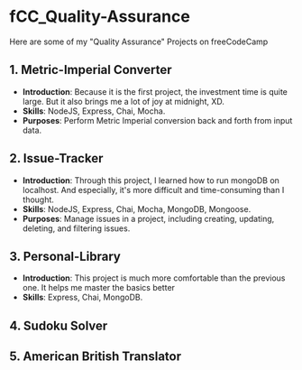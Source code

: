 # fCC_Quality-Assurance
Here are some of my "Quality Assurance" Projects on freeCodeCamp

## 1. Metric-Imperial Converter
- **Introduction**: Because it is the first project, the investment time is quite large. But it also brings me a lot of joy at midnight, XD.
- **Skills**: NodeJS, Express, Chai, Mocha.
- **Purposes**: Perform Metric Imperial conversion back and forth from input data.

## 2. Issue-Tracker
- **Introduction**: Through this project, I learned how to run mongoDB on localhost. And especially, it's more difficult and time-consuming than I thought.
- **Skills**: NodeJS, Express, Chai, Mocha, MongoDB, Mongoose.
- **Purposes**: Manage issues in a project, including creating, updating, deleting, and filtering issues.

## 3. Personal-Library
- **Introduction**: This project is much more comfortable than the previous one. It helps me master the basics better
- **Skills**: Express, Chai, MongoDB. 

## 4. Sudoku Solver

## 5. American British Translator